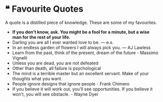 # ❝ Favourite Quotes

A quote is a distilled piece of knowledge. These are some of my favourites.

* **If you don't know, ask. You might be a fool for a minute, but a wise man for the rest of your life.**
* Darling you are all I ever wanted love to be. — e.s.
* In an endless garden of flowers I will always pick you. — AJ Lawless
* Learn from the past, think of the present, dream of the future - Massimo Vignelli
* Unless you are dead, you are not defeated
* Other than death, all failure is psychological
* The mind is a terrible master but an excellent servant. Make of your thoughts what you want.
* People ignore designs that ignore people - Frank Chimero
* If you believe it will work out, you'll see opportunities. If you believe it won't, you will see obstacle. - Wayne Dyer

